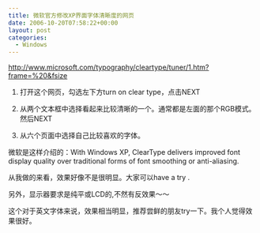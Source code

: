 ```yaml
---
title: 微软官方修改XP界面字体清晰度的网页
date: 2006-10-20T07:58:22+00:00
layout: post
categories:
  - Windows
---
```


http://www.microsoft.com/typography/cleartype/tuner/1.htm?frame=%20&fsize

1. 打开这个网页，勾选左下方turn on clear type，点击NEXT

2. 从两个文本框中选择看起来比较清晰的一个。通常都是左面的那个RGB模式。然后NEXT

3. 从六个页面中选择自己比较喜欢的字体。

微软是这样介绍的：With Windows XP, ClearType delivers improved font display quality over traditional forms of font smoothing or anti-aliasing.

从我做的来看，效果好像不是很明显。大家可以have a try .

另外，显示器要求是纯平或LCD的,不然有反效果～～

这个对于英文字体来说，效果相当明显，推荐尝鲜的朋友try一下。我个人觉得效果很好。
